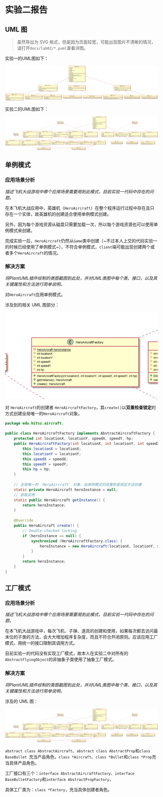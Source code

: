 # 实验二报告

## UML 图

> 虽然导出为 SVG 格式，但是因为页面较宽，可能出现图片不清晰的情况，请打开`docs/lab02/*.puml`查看详图。

实验一的UML图如下：

![svg](实验二报告.assets/AircraftWar-java-0.0.1.svg)

实验二的UML图如下：

![svg](实验二报告.assets/AircraftWar-java-0.0.2.svg)

## 单例模式

### 应用场景分析

*描述飞机大战游戏中哪个应用场景需要用到此模式，目前实验一代码中存在的问题。*

 在本飞机大战应用中，英雄机（`HeroAircraft`）在整个程序运行过程中存在且只存在一个实体，故英雄机的创建适合使用单例模式创建。

 另外，因为每个游戏资源从磁盘只需要加载一次，所以每个游戏资源也可以使用单例模式来创建。

完成实验一后，`HeroAircraft`仍然从`Game`类中创建（~不过本人上交的代码实验一的时候已经使用了单例模式~），不符合单例模式，`client`端可能出现创建两个或者多个`HeroAircraft`的情况。

### 解决方案

*将PlantUML插件绘制的类图截图到此处，并对UML类图中每个类、接口，以及其关键属性和方法进行简单说明。*

对`HeroAircraft`应用单例模式。

涉及到的相关 UML 图部分：

![image-20220330163858433](实验二报告.assets/image-20220330163858433.png)

对 `HeroAircraft`的创建者 `HeroAircraftFactory`，其`create()`以**双重检查锁定**的方式创建全局唯一的`HeroAircraft`对象。

```java
package edu.hitsz.aircraft;

public class HeroAircraftFactory implements AbstractAircraftFactory {
    protected int locationX, locationY, speedX, speedY, hp;
    public HeroAircraftFactory(int locationX, int locationY, int speedX, int speedY, int hp) {
        this.locationX = locationX;
        this.locationY = locationY;
        this.speedX = speedX;
        this.speedY = speedY;
        this.hp = hp;
    }

    // 全局唯一的 `HeroAircraft` 对象，由单例模式的双重检查锁定方法创建
    static private HeroAircraft heroInstance = null;
    // 获取实例
    static public HeroAircraft getInstance() {
        return heroInstance;
    }

    @Override
    public HeroAircraft create() {
        // Double-checked locking
        if (heroInstance == null) {
            synchronized (HeroAircraftFactory.class) {
                heroInstance = new HeroAircraft(locationX, locationY, speedX, speedY, hp);
            }
        }
        return heroInstance;
    }
}
```



## 工厂模式

### 应用场景分析

*描述飞机大战游戏中哪个应用场景需要用到此模式，目前实验一代码中存在的问题。*

在本飞机大战游戏中，每次飞机、子弹、道具的创建和使用，如果每次都去访问最末位的子类的方法，会大大增加程序复杂度，而且不符合开闭原则。应该应用工厂模式，用统一的接口限制其调用方式。

目前实验一的代码没有实现工厂模式，故本人在实验二中对所有的 `AbstractFlyingObject`的非抽象子类使用了抽象工厂模式。

### 解决方案

*将PlantUML插件绘制的类图截图到此处，并对UML类图中每个类、接口，以及其关键属性和方法进行简单说明。*

涉及的 UML 图：

![svg](实验二报告.assets/AircraftWar-java-0.0.2.svg)

`abstract class AbstractAircraft`、`abstract class AbstractProp`和`class BaseBullet `充当产品角色，`class *Aircraft`、`class *Bullet`和`class *Prop`充当具体产品角色。

工厂接口有三个：`interface AbstractAircraftFactory`、`interface BaseBulletFactory`和`interface AbstractPropFactory`，

具体工厂类为：`class *Factory`，充当具体创建者角色。

